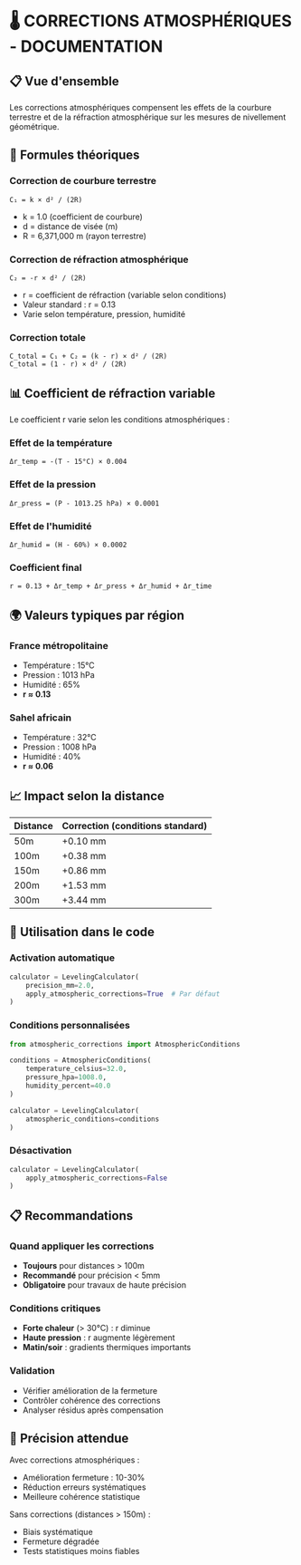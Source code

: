 # 🌡️ CORRECTIONS ATMOSPHÉRIQUES - DOCUMENTATION

## 📋 Vue d'ensemble

Les corrections atmosphériques compensent les effets de la courbure terrestre et de la réfraction atmosphérique sur les mesures de nivellement géométrique.

## 🧮 Formules théoriques

### Correction de courbure terrestre
```
C₁ = k × d² / (2R)
```
- k = 1.0 (coefficient de courbure)
- d = distance de visée (m)
- R = 6,371,000 m (rayon terrestre)

### Correction de réfraction atmosphérique
```
C₂ = -r × d² / (2R)
```
- r = coefficient de réfraction (variable selon conditions)
- Valeur standard : r = 0.13
- Varie selon température, pression, humidité

### Correction totale
```
C_total = C₁ + C₂ = (k - r) × d² / (2R)
C_total = (1 - r) × d² / (2R)
```

## 📊 Coefficient de réfraction variable

Le coefficient r varie selon les conditions atmosphériques :

### Effet de la température
```
Δr_temp = -(T - 15°C) × 0.004
```

### Effet de la pression
```
Δr_press = (P - 1013.25 hPa) × 0.0001
```

### Effet de l'humidité
```
Δr_humid = (H - 60%) × 0.0002
```

### Coefficient final
```
r = 0.13 + Δr_temp + Δr_press + Δr_humid + Δr_time
```

## 🌍 Valeurs typiques par région

### France métropolitaine
- Température : 15°C
- Pression : 1013 hPa  
- Humidité : 65%
- **r ≈ 0.13**

### Sahel africain  
- Température : 32°C
- Pression : 1008 hPa
- Humidité : 40%
- **r ≈ 0.06**

## 📈 Impact selon la distance

| Distance | Correction (conditions standard) |
|----------|----------------------------------|
| 50m      | +0.10 mm                        |
| 100m     | +0.38 mm                        |
| 150m     | +0.86 mm                        |
| 200m     | +1.53 mm                        |
| 300m     | +3.44 mm                        |

## 🔧 Utilisation dans le code

### Activation automatique
```python
calculator = LevelingCalculator(
    precision_mm=2.0,
    apply_atmospheric_corrections=True  # Par défaut
)
```

### Conditions personnalisées
```python
from atmospheric_corrections import AtmosphericConditions

conditions = AtmosphericConditions(
    temperature_celsius=32.0,
    pressure_hpa=1008.0,
    humidity_percent=40.0
)

calculator = LevelingCalculator(
    atmospheric_conditions=conditions
)
```

### Désactivation
```python
calculator = LevelingCalculator(
    apply_atmospheric_corrections=False
)
```

## 📋 Recommandations

### Quand appliquer les corrections
- **Toujours** pour distances > 100m
- **Recommandé** pour précision < 5mm
- **Obligatoire** pour travaux de haute précision

### Conditions critiques
- **Forte chaleur** (> 30°C) : r diminue
- **Haute pression** : r augmente légèrement  
- **Matin/soir** : gradients thermiques importants

### Validation
- Vérifier amélioration de la fermeture
- Contrôler cohérence des corrections
- Analyser résidus après compensation

## 🎯 Précision attendue

Avec corrections atmosphériques :
- Amélioration fermeture : 10-30%
- Réduction erreurs systématiques
- Meilleure cohérence statistique

Sans corrections (distances > 150m) :
- Biais systématique
- Fermeture dégradée
- Tests statistiques moins fiables
